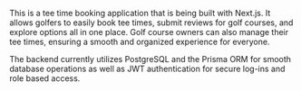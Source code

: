 This is a tee time booking application that is being built with Next.js. It allows golfers to easily book tee times, submit reviews for golf courses, and explore options all in one place. Golf course owners can also manage their tee times, ensuring a smooth and organized experience for everyone. 

The backend currently utilizes PostgreSQL and the Prisma ORM for smooth database operations as well as JWT authentication for secure log-ins and role based access.
